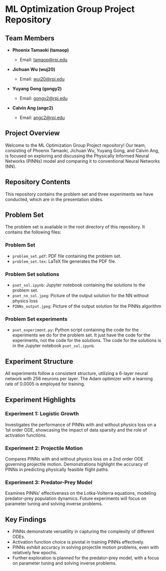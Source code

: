 # ML Optimization Group Project Repository

## Team Members
- **Phoenix Tamaoki (tamaop)**
  - Email: tamaop@rpi.edu

- **Jichuan Wu (wuj20)**
  - Email: wuj20@rpi.edu

- **Yuyang Gong (gongy2)**
  - Email: gongy2@rpi.edu

- **Calvin Ang (angc2)**
  - Email: angc2@rpi.edu

## Project Overview

Welcome to the ML Optimization Group Project repository! Our team, consisting of Phoenix Tamaoki, Jichuan Wu, Yuyang Gong, and Calvin Ang, is focused on exploring and discussing the Physically Informed Neural Networks (PINNs) model and comparing it to conventional Neural Networks (NN).

## Repository Contents
This repository contains the problem set and three experiments we have conducted, which are in the presentation slides.

## Problem Set
The problem set is available in the root directory of this repository. It contains the following files:
### Problem Set
- `problem_set.pdf`: PDF file containing the problem set.
- `problem_set.tex`: LaTeX file generates the PDF file.

### Problem Set solutions
- `pset_sol.ipynb`: Jupyter notebook containing the solutions to the problem set.
- `pset_nn_sol.jpeg`: Picture of the output solution for the NN without physics loss
- `PINNs_output.jpeg`: Picture of the output solution for the PINNs algorithm

### Problem Set experiments
- `pset_experiment.py`: Python script containing the code for the experiments we do for the problem set. It just have the code for the experiments, not the code for the solutions. The code for the solutions is in the Jupyter notebook `pset_sol.ipynb`.

## Experiment Structure
All experiments follow a consistent structure, utilizing a 6-layer neural network with 256 neurons per layer. The Adam optimizer with a learning rate of 0.0005 is employed for training.

## Experiment Highlights

### Experiment 1: Logistic Growth
Investigates the performance of PINNs with and without physics loss on a 1st order ODE, showcasing the impact of data sparsity and the role of activation functions.

### Experiment 2: Projectile Motion
Compares PINNs with and without physics loss on a 2nd order ODE governing projectile motion. Demonstrations highlight the accuracy of PINNs in predicting physically feasible flight paths.

### Experiment 3: Predator-Prey Model
Examines PINNs' effectiveness on the Lotka-Volterra equations, modeling predator-prey population dynamics. Future experiments will focus on parameter tuning and solving inverse problems.

## Key Findings
- PINNs demonstrate versatility in capturing the complexity of different ODEs.
- Activation function choice is pivotal in training PINNs effectively.
- PINNs exhibit accuracy in solving projectile motion problems, even with relatively few epochs.
- Further exploration is planned for the predator-prey model, with a focus on parameter tuning and solving inverse problems.
